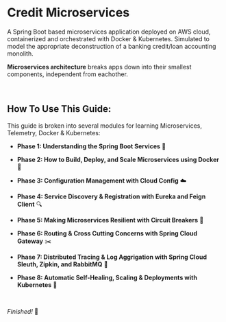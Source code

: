 # Credit Microservices
A Spring Boot based microservices application deployed on AWS cloud, containerized and orchestrated with Docker &amp; Kubernetes. Simulated to model the appropriate deconstruction of a banking credit/loan accounting monolith.

**Microservices architecture** breaks apps down into their smallest components, independent from eachother.

<br>

## How To Use This Guide:
This guide is broken into several modules for learning Microservices, Telemetry, Docker & Kubernetes:

- **Phase 1: Understanding the Spring Boot Services** :brain:

- **Phase 2: How to Build, Deploy, and Scale Microservices using Docker** :whale:

- **Phase 3: Configuration Management with Cloud Config** :cloud:

- **Phase 4: Service Discovery & Registration with Eureka and Feign Client** :mag:

- **Phase 5: Making Microservices Resilient with Circuit Breakers** :muscle:

- **Phase 6: Routing &  Cross Cutting Concerns with Spring Cloud Gateway** :scissors:

- **Phase 7: Distributed Tracing & Log Aggrigation with Spring Cloud Sleuth, Zipkin, and RabbitMQ** :incoming_envelope:

- **Phase 8: Automatic Self-Healing, Scaling & Deployments with Kubernetes** :octopus:

<br>

*Finished!* :tada:

